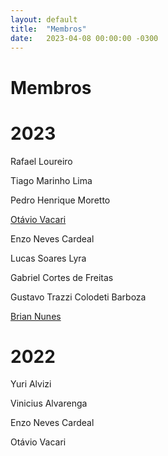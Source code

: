 ```yaml
---
layout: default
title:  "Membros"
date:   2023-04-08 00:00:00 -0300
---
```


# Membros

# 2023

Rafael Loureiro

Tiago Marinho Lima

Pedro Henrique Moretto

[Otávio Vacari](otavio)

Enzo Neves Cardeal

Lucas Soares Lyra

Gabriel Cortes de Freitas

Gustavo Trazzi Colodeti Barboza

[Brian Nunes](brianunes.html)

# 2022

Yuri Alvizi

Vinicius Alvarenga

Enzo Neves Cardeal

Otávio Vacari
